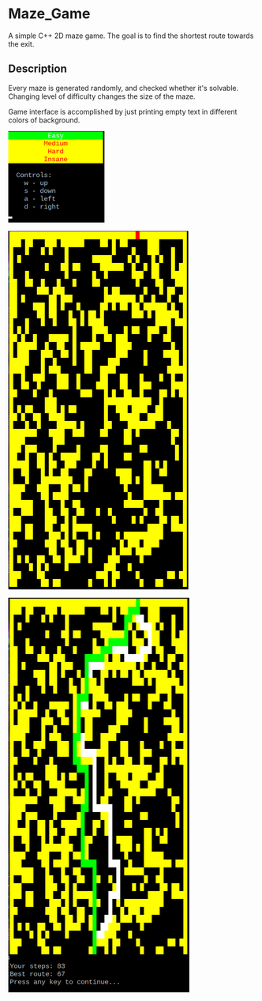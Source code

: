 # Maze_Game
A simple C++ 2D maze game. The goal is to find the shortest route towards the exit.

## Description
Every maze is generated randomly, and checked whether it's solvable. Changing level of difficulty changes the size of the maze.

Game interface is accomplished by just printing empty text in different colors of background.

![](https://github.com/JSusnjara/Maze_Game/blob/master/screenshot1.png)


![](https://github.com/JSusnjara/Maze_Game/blob/master/screenshot2.png)


![](https://github.com/JSusnjara/Maze_Game/blob/master/screenshot3.png)

